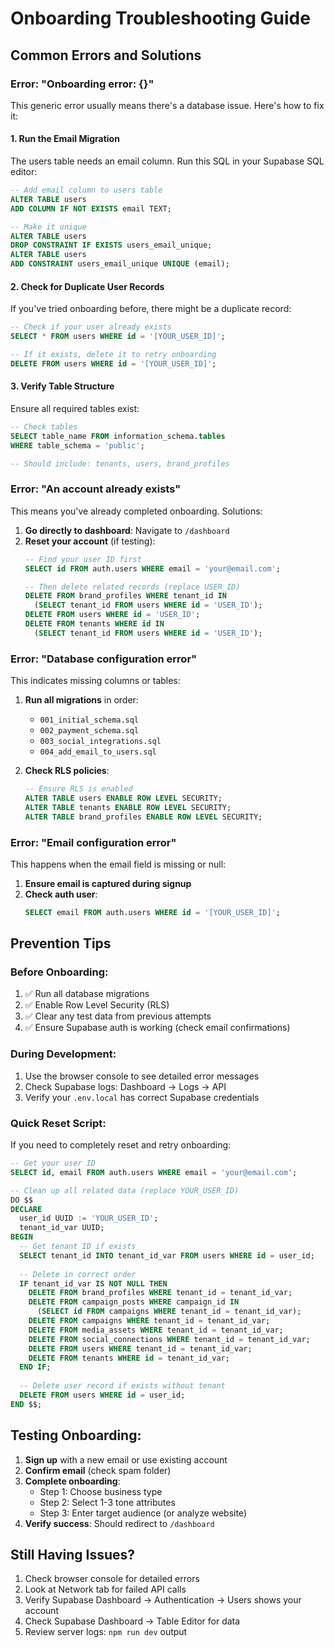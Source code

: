 # Onboarding Troubleshooting Guide

## Common Errors and Solutions

### Error: "Onboarding error: {}"

This generic error usually means there's a database issue. Here's how to fix it:

#### 1. Run the Email Migration
The users table needs an email column. Run this SQL in your Supabase SQL editor:

```sql
-- Add email column to users table
ALTER TABLE users 
ADD COLUMN IF NOT EXISTS email TEXT;

-- Make it unique
ALTER TABLE users 
DROP CONSTRAINT IF EXISTS users_email_unique;
ALTER TABLE users 
ADD CONSTRAINT users_email_unique UNIQUE (email);
```

#### 2. Check for Duplicate User Records
If you've tried onboarding before, there might be a duplicate record:

```sql
-- Check if your user already exists
SELECT * FROM users WHERE id = '[YOUR_USER_ID]';

-- If it exists, delete it to retry onboarding
DELETE FROM users WHERE id = '[YOUR_USER_ID]';
```

#### 3. Verify Table Structure
Ensure all required tables exist:

```sql
-- Check tables
SELECT table_name FROM information_schema.tables 
WHERE table_schema = 'public';

-- Should include: tenants, users, brand_profiles
```

### Error: "An account already exists"

This means you've already completed onboarding. Solutions:

1. **Go directly to dashboard**: Navigate to `/dashboard`
2. **Reset your account** (if testing):
   ```sql
   -- Find your user ID first
   SELECT id FROM auth.users WHERE email = 'your@email.com';
   
   -- Then delete related records (replace USER_ID)
   DELETE FROM brand_profiles WHERE tenant_id IN 
     (SELECT tenant_id FROM users WHERE id = 'USER_ID');
   DELETE FROM users WHERE id = 'USER_ID';
   DELETE FROM tenants WHERE id IN 
     (SELECT tenant_id FROM users WHERE id = 'USER_ID');
   ```

### Error: "Database configuration error"

This indicates missing columns or tables:

1. **Run all migrations** in order:
   - `001_initial_schema.sql`
   - `002_payment_schema.sql`
   - `003_social_integrations.sql`
   - `004_add_email_to_users.sql`

2. **Check RLS policies**:
   ```sql
   -- Ensure RLS is enabled
   ALTER TABLE users ENABLE ROW LEVEL SECURITY;
   ALTER TABLE tenants ENABLE ROW LEVEL SECURITY;
   ALTER TABLE brand_profiles ENABLE ROW LEVEL SECURITY;
   ```

### Error: "Email configuration error"

This happens when the email field is missing or null:

1. **Ensure email is captured during signup**
2. **Check auth user**:
   ```sql
   SELECT email FROM auth.users WHERE id = '[YOUR_USER_ID]';
   ```

## Prevention Tips

### Before Onboarding:
1. ✅ Run all database migrations
2. ✅ Enable Row Level Security (RLS)
3. ✅ Clear any test data from previous attempts
4. ✅ Ensure Supabase auth is working (check email confirmations)

### During Development:
1. Use the browser console to see detailed error messages
2. Check Supabase logs: Dashboard → Logs → API
3. Verify your `.env.local` has correct Supabase credentials

### Quick Reset Script:
If you need to completely reset and retry onboarding:

```sql
-- Get your user ID
SELECT id, email FROM auth.users WHERE email = 'your@email.com';

-- Clean up all related data (replace YOUR_USER_ID)
DO $$
DECLARE
  user_id UUID := 'YOUR_USER_ID';
  tenant_id_var UUID;
BEGIN
  -- Get tenant ID if exists
  SELECT tenant_id INTO tenant_id_var FROM users WHERE id = user_id;
  
  -- Delete in correct order
  IF tenant_id_var IS NOT NULL THEN
    DELETE FROM brand_profiles WHERE tenant_id = tenant_id_var;
    DELETE FROM campaign_posts WHERE campaign_id IN 
      (SELECT id FROM campaigns WHERE tenant_id = tenant_id_var);
    DELETE FROM campaigns WHERE tenant_id = tenant_id_var;
    DELETE FROM media_assets WHERE tenant_id = tenant_id_var;
    DELETE FROM social_connections WHERE tenant_id = tenant_id_var;
    DELETE FROM users WHERE tenant_id = tenant_id_var;
    DELETE FROM tenants WHERE id = tenant_id_var;
  END IF;
  
  -- Delete user record if exists without tenant
  DELETE FROM users WHERE id = user_id;
END $$;
```

## Testing Onboarding:

1. **Sign up** with a new email or use existing account
2. **Confirm email** (check spam folder)
3. **Complete onboarding**:
   - Step 1: Choose business type
   - Step 2: Select 1-3 tone attributes
   - Step 3: Enter target audience (or analyze website)
4. **Verify success**: Should redirect to `/dashboard`

## Still Having Issues?

1. Check browser console for detailed errors
2. Look at Network tab for failed API calls
3. Verify Supabase Dashboard → Authentication → Users shows your account
4. Check Supabase Dashboard → Table Editor for data
5. Review server logs: `npm run dev` output